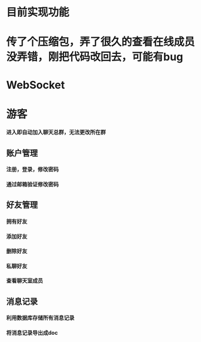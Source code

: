 # 目前实现功能
# 传了个压缩包，弄了很久的查看在线成员没弄错，刚把代码改回去，可能有bug
# WebSocket

# 游客
#### 进入即自动加入聊天总群，无法更改所在群

## 账户管理
#### 注册，登录，修改密码
#### 通过邮箱验证修改密码

## 好友管理
#### 拥有好友
#### 添加好友
#### 删除好友
#### 私聊好友
#### 查看聊天室成员

## 消息记录
#### 利用数据库存储所有消息记录
#### 将消息记录导出成doc
